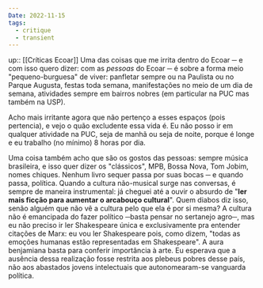 ```yaml
---
Date: 2022-11-15
tags:
  - critique
  - transient
---
```

up:: [[Críticas Ecoar]]
Uma das coisas que me irrita dentro do Ecoar ─ e com isso quero dizer: com as *pessoas* do Ecoar ─ é sobre a forma meio "pequeno-burguesa" de viver: panfletar sempre ou na Paulista ou no Parque Augusta, festas toda semana, manifestações no meio de um dia de semana, atividades sempre em bairros nobres (em particular na PUC mas também na USP). 

Acho mais irritante agora que não pertenço a esses espaços (pois pertencia), e vejo o quão excludente essa vida é. Eu não posso ir em qualquer atividade na PUC, seja de manhã ou seja de noite, porque é longe e eu trabalho (no mínimo) 8 horas por dia. 

Uma coisa também acho que são os gostos das pessoas: sempre música brasileira, e isso quer dizer os "clássicos", MPB, Bossa Nova, Tom Jobim, nomes chiques. Nenhum livro sequer passa por suas bocas ─ e quando passa, política. Quando a cultura não-musical surge nas conversas, é sempre de maneira instrumental: já cheguei até a ouvir o absurdo de "**ler mais ficção para aumentar o arcabouço cultural**". Quem diabos diz isso, senão alguém que não vê a cultura pelo que ela é por si mesma? A cultura não é emancipada do fazer político ─basta pensar no sertanejo agro─, mas eu não preciso ir ler Shakespeare única e exclusivamente pra entender citações de Marx: eu vou ler Shakespeare pois, como dizem, "todas as emoções humanas estão representadas em Shakespeare". A aura benjamiana basta para conferir importância à arte. Eu esperava que a ausência dessa realização fosse restrita aos plebeus pobres desse país, não aos abastados jovens intelectuais que autonomearam-se vanguarda política. 